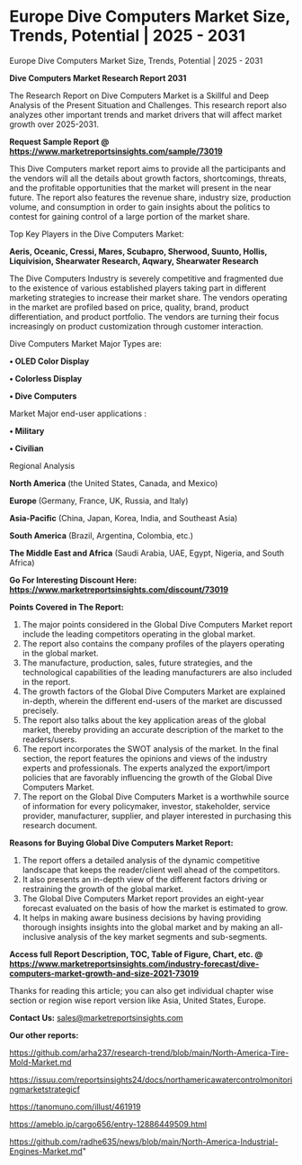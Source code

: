 # Europe Dive Computers Market Size, Trends, Potential | 2025 - 2031
Europe Dive Computers Market Size, Trends, Potential | 2025 - 2031

<strong>Dive Computers Market Research Report 2031</strong>

The Research Report on Dive Computers Market is a Skillful and Deep Analysis of the Present Situation and Challenges. This research report also analyzes other important trends and market drivers that will affect market growth over 2025-2031.

<strong>Request Sample Report @ <a href=https://www.marketreportsinsights.com/sample/73019>https://www.marketreportsinsights.com/sample/73019</a></strong>

This Dive Computers market report aims to provide all the participants and the vendors will all the details about growth factors, shortcomings, threats, and the profitable opportunities that the market will present in the near future. The report also features the revenue share, industry size, production volume, and consumption in order to gain insights about the politics to contest for gaining control of a large portion of the market share.

Top Key Players in the Dive Computers Market:

<strong>Aeris, Oceanic, Cressi, Mares, Scubapro, Sherwood, Suunto, Hollis, Liquivision, Shearwater Research, Aqwary, Shearwater Research</strong>

The Dive Computers Industry is severely competitive and fragmented due to the existence of various established players taking part in different marketing strategies to increase their market share. The vendors operating in the market are profiled based on price, quality, brand, product differentiation, and product portfolio. The vendors are turning their focus increasingly on product customization through customer interaction.

Dive Computers Market Major Types are:

<strong>• OLED Color Display

• Colorless Display

• Dive Computers</strong>

Market Major end-user applications :

<strong>• Military

• Civilian</strong>

Regional Analysis

</u><strong><b>North America</b></strong> (the United States, Canada, and Mexico)

<strong><b>Europe </b></strong>(Germany, France, UK, Russia, and Italy)

<strong><b>Asia-Pacific</b></strong> (China, Japan, Korea, India, and Southeast Asia)

<strong><b>South America</b></strong> (Brazil, Argentina, Colombia, etc.)

<strong><b>The Middle East and Africa</b></strong> (Saudi Arabia, UAE, Egypt, Nigeria, and South Africa)

<strong>Go For Interesting Discount Here: <a href=https://www.marketreportsinsights.com/discount/73019>https://www.marketreportsinsights.com/discount/73019</a></strong>

<strong>Points Covered in The Report:</strong>
<ol>
  <li>The major points considered in the Global Dive Computers Market report include the leading competitors operating in the global market.</li>
  <li>The report also contains the company profiles of the players operating in the global market.</li>
  <li>The manufacture, production, sales, future strategies, and the technological capabilities of the leading manufacturers are also included in the report.</li>
  <li>The growth factors of the Global Dive Computers Market are explained in-depth, wherein the different end-users of the market are discussed precisely.</li>
  <li>The report also talks about the key application areas of the global market, thereby providing an accurate description of the market to the readers/users.</li>
  <li>The report incorporates the SWOT analysis of the market. In the final section, the report features the opinions and views of the industry experts and professionals. The experts analyzed the export/import policies that are favorably influencing the growth of the Global Dive Computers Market.</li>
  <li>The report on the Global Dive Computers Market is a worthwhile source of information for every policymaker, investor, stakeholder, service provider, manufacturer, supplier, and player interested in purchasing this research document.</li>
</ol>
<strong>Reasons for Buying Global Dive Computers Market Report:</strong>

<ol>
  <li>The report offers a detailed analysis of the dynamic competitive landscape that keeps the reader/client well ahead of the competitors.</li>
  <li>It also presents an in-depth view of the different factors driving or restraining the growth of the global market.</li>
  <li>The Global Dive Computers Market report provides an eight-year forecast evaluated on the basis of how the market is estimated to grow.</li>
  <li>It helps in making aware business decisions by having providing thorough insights insights into the global market and by making an all-inclusive analysis of the key market segments and sub-segments.</li>
</ol>
<strong>Access full Report Description, TOC, Table of Figure, Chart, etc. @ <a href=https://www.marketreportsinsights.com/industry-forecast/dive-computers-market-growth-and-size-2021-73019>https://www.marketreportsinsights.com/industry-forecast/dive-computers-market-growth-and-size-2021-73019</a></strong>


Thanks for reading this article; you can also get individual chapter wise section or region wise report version like Asia, United States, Europe.

<strong>Contact Us:</strong>
sales@marketreportsinsights.com

<strong>Our other reports:</strong>

<a href=https://github.com/arha237/research-trend/blob/main/North-America-Tire-Mold-Market.md>https://github.com/arha237/research-trend/blob/main/North-America-Tire-Mold-Market.md</a>

<a href=https://issuu.com/reportsinsights24/docs/northamericawatercontrolmonitoringmarketstrategicf>https://issuu.com/reportsinsights24/docs/northamericawatercontrolmonitoringmarketstrategicf</a>

<a href=https://tanomuno.com/illust/461919>https://tanomuno.com/illust/461919</a>

<a href=https://ameblo.jp/cargo656/entry-12886449509.html>https://ameblo.jp/cargo656/entry-12886449509.html</a>

<a href=https://github.com/radhe635/news/blob/main/North-America-Industrial-Engines-Market.md>https://github.com/radhe635/news/blob/main/North-America-Industrial-Engines-Market.md</a>"
